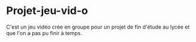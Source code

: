 # Projet-jeu-vid-o
C'est un jeu vidéo crée en groupe pour un projet de fin d'étude au lycée et que l'on a pas pu finir à temps. 
